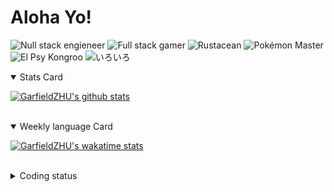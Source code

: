 # Aloha Yo!

![Null stack engieneer](https://img.shields.io/badge/-Null_stack_engineer-a890f0)
![Full stack gamer](https://img.shields.io/badge/-Full_stack_gamer-78c850)
![Rustacean](https://img.shields.io/badge/-Rustacean-f74c00)
![Pokémon Master](https://img.shields.io/badge/-Pokémon_Master-f8d030)
![El Psy Kongroo](https://img.shields.io/badge/-El_Psy_Kongroo-6890f0)
![いろいろ](https://img.shields.io/badge/-いろいろ-f85888)


<details open>
<summary>Stats Card</summary>
 
[![GarfieldZHU's github stats](https://github-readme-stats.vercel.app/api?username=GarfieldZHU&show_icons=true&theme=tokyonight)](https://github.com/anuraghazra/github-readme-stats)
 
</details>

<br/>

<details open>
<summary>Weekly language Card</summary>
 
[![GarfieldZHU's wakatime stats](https://github-readme-stats.vercel.app/api/wakatime?username=AlohaYo&theme=nightowl&layout=compact)](https://github.com/GarfieldZHU/GarfieldZHU)


<br/>

</details>

<details>

<summary>Coding status</summary>

<br/>

<!--START_SECTION:waka-->
**🐱 My Github Data** 

> 🏆 225 Contributions in the Year 2021
 > 
> 📦 475.2 kB Used in Github's Storage 
 > 
> 🚫 Not Opted to Hire
 > 
> 📜 56 Public Repositories 
 > 
> 🔑 33 Private Repositories  
 > 
**I'm a Night 🦉** 

```text
🌞 Morning    71 commits     ███░░░░░░░░░░░░░░░░░░░░░░   14.46% 
🌆 Daytime    142 commits    ███████░░░░░░░░░░░░░░░░░░   28.92% 
🌃 Evening    180 commits    █████████░░░░░░░░░░░░░░░░   36.66% 
🌙 Night      98 commits     █████░░░░░░░░░░░░░░░░░░░░   19.96%

```


📊 **This Week I Spent My Time On** 

```text
💬 Programming Languages: 
TypeScript               12 hrs 16 mins      ██████████████░░░░░░░░░░░   59.01% 
SCSS                     4 hrs 1 min         ████░░░░░░░░░░░░░░░░░░░░░   19.37% 
JavaScript               1 hr 32 mins        █░░░░░░░░░░░░░░░░░░░░░░░░   7.44% 
Rust                     56 mins             █░░░░░░░░░░░░░░░░░░░░░░░░   4.51% 
JSON                     55 mins             █░░░░░░░░░░░░░░░░░░░░░░░░   4.44%

🔥 Editors: 
VS Code                  20 hrs 48 mins      █████████████████████████   100.0%

💻 Operating System: 
Mac                      19 hrs 11 mins      ███████████████████████░░   92.18% 
Windows                  1 hr 37 mins        ██░░░░░░░░░░░░░░░░░░░░░░░   7.82%

```


<!--END_SECTION:waka-->

</details>
